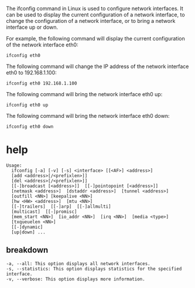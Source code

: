 The ifconfig command in Linux is used to configure network interfaces. It can be used to display the current configuration of a network interface, to change the configuration of a network interface, or to bring a network interface up or down.

For example, the following command will display the current configuration of the network interface eth0:

`ifconfig eth0`

The following command will change the IP address of the network interface eth0 to 192.168.1.100:

`ifconfig eth0 192.168.1.100`

The following command will bring the network interface eth0 up:

`ifconfig eth0 up`

The following command will bring the network interface eth0 down:

`ifconfig eth0 down`

# help 

```
Usage:
  ifconfig [-a] [-v] [-s] <interface> [[<AF>] <address>]
  [add <address>[/<prefixlen>]]
  [del <address>[/<prefixlen>]]
  [[-]broadcast [<address>]]  [[-]pointopoint [<address>]]
  [netmask <address>]  [dstaddr <address>]  [tunnel <address>]
  [outfill <NN>] [keepalive <NN>]
  [hw <HW> <address>]  [mtu <NN>]
  [[-]trailers]  [[-]arp]  [[-]allmulti]
  [multicast]  [[-]promisc]
  [mem_start <NN>]  [io_addr <NN>]  [irq <NN>]  [media <type>]
  [txqueuelen <NN>]
  [[-]dynamic]
  [up|down] ...

```



## breakdown

```
-a, --all: This option displays all network interfaces.
-s, --statistics: This option displays statistics for the specified interface.
-v, --verbose: This option displays more information.
```
